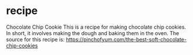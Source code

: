 # recipe
Chocolate Chip Cookie
This is a recipe for making chocolate chip cookies. In short, it involves making the dough and baking them in the oven. The source for this recipe is: https://pinchofyum.com/the-best-soft-chocolate-chip-cookies
